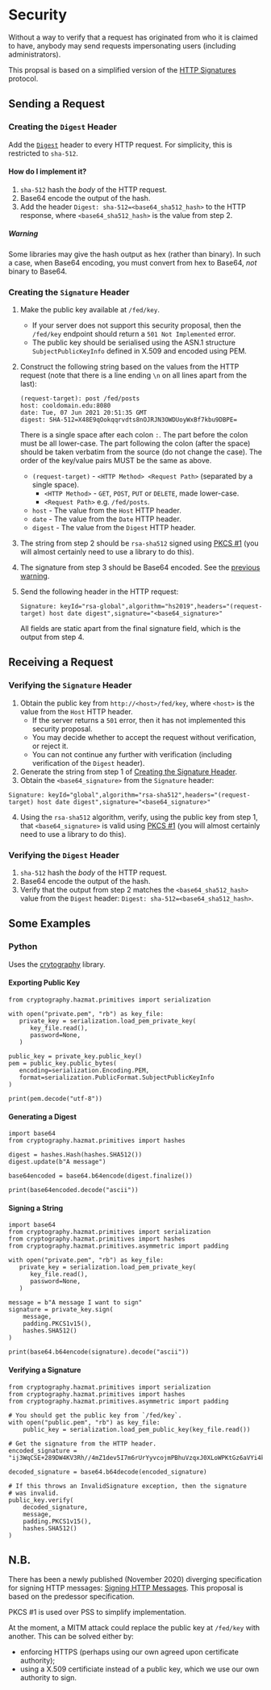 # Security

Without a way to verify that a request has originated from who it is claimed to have,
anybody may send requests impersonating users (including administrators).

This propsal is based on a simplified version of the [HTTP Signatures](https://tools.ietf.org/id/draft-cavage-http-signatures-12.html)
protocol.

## Sending a Request

### Creating the `Digest` Header

Add the [`Digest`](https://developer.mozilla.org/en-US/docs/Web/HTTP/Headers/Digest) header to every HTTP
request. For simplicity, this is restricted to `sha-512`.

#### How do I implement it?

1. `sha-512` hash the *body* of the HTTP request.
2. Base64 encode the output of the hash.
3. Add the header `Digest: sha-512=<base64_sha512_hash>` to the HTTP response, where `<base64_sha512_hash>`
   is the value from step 2.
   
##### Warning

Some libraries may give the hash output as hex (rather than binary). In such a case, when Base64
encoding, you must convert from hex to Base64, *not* binary to Base64.


### Creating the `Signature` Header

1. Make the public key available at `/fed/key`.
   * If your server does not support this security proposal, then the
     `/fed/key` endpoint should return a `501 Not Implemented` error.
   * The public key should be serialised using the ASN.1 structure
     `SubjectPublicKeyInfo` defined in X.509 and encoded using PEM.
2. Construct the following string based on the values from the HTTP request
   (note that there is a line ending `\n` on all lines apart from the last):
   ```
   (request-target): post /fed/posts
   host: cooldomain.edu:8080
   date: Tue, 07 Jun 2021 20:51:35 GMT
   digest: SHA-512=X48E9qOokqqrvdts8nOJRJN3OWDUoyWxBf7kbu9DBPE=
   ```
   There is a single space after each colon `:`. The part before the colon must be all lower-case. The part
   following the colon (after the space) should be taken verbatim from the source (do not change the case).
   The order of the key/value pairs MUST be the same as above.

   * `(request-target)` - `<HTTP Method> <Request Path>` (separated by a single space).
     * `<HTTP Method>` - `GET`, `POST`, `PUT` or `DELETE`, made lower-case.
     * `<Request Path>` e.g. `/fed/posts`.
   * `host` - The value from the `Host` HTTP header.
   * `date` - The value from the `Date` HTTP header.
   * `digest` - The value from the `Digest` HTTP header.
3. The string from step 2 should be `rsa-sha512` signed using [PKCS #1](https://tools.ietf.org/html/rfc8017)
   (you will almost certainly need to use a library to do this).
4. The signature from step 3 should be Base64 encoded. See the
   [previous warning](#warning).
5. Send the following header in the HTTP request:
   ```
   Signature: keyId="rsa-global",algorithm="hs2019",headers="(request-target) host date digest",signature="<base64_signature>"
   ```
   All fields are static apart from the final signature field, which is the output from step 4.


## Receiving a Request

### Verifying the `Signature` Header

1. Obtain the public key from `http://<host>/fed/key`, where `<host>` is the value from the `Host` HTTP header.
   * If the server returns a `501` error, then it has not implemented this security proposal.
   * You may decide whether to accept the request without verification, or reject it.
   * You can not continue any further with verification (including verification of the
    `Digest` header).
2. Generate the string from step 1 of [Creating the Signature Header](#creating-the-signature-header).
3. Obtain the `<base64_signature>` from the `Signature` header:
```
Signature: keyId="global",algorithm="rsa-sha512",headers="(request-target) host date digest",signature="<base64_signature>"
```
4. Using the `rsa-sha512` algorithm, verify, using the public key from step 1, that `<base64_signature>` is
   valid using [PKCS #1](https://tools.ietf.org/html/rfc8017) (you will almost certainly need to use a library to do this).

### Verifying the `Digest` Header

1. `sha-512` hash the *body* of the HTTP request.
2. Base64 encode the output of the hash.
3. Verify that the output from step 2 matches the `<base64_sha512_hash>` value from the `Digest` header:
   `Digest: sha-512=<base64_sha512_hash>`.
   
## Some Examples

### Python

Uses the [crytography](https://cryptography.io/en/latest/index.html) library.

#### Exporting Public Key

```python3
from cryptography.hazmat.primitives import serialization

with open("private.pem", "rb") as key_file:
   private_key = serialization.load_pem_private_key(
      key_file.read(),
      password=None,
   )   
   
public_key = private_key.public_key()
pem = public_key.public_bytes(
   encoding=serialization.Encoding.PEM,
   format=serialization.PublicFormat.SubjectPublicKeyInfo
)

print(pem.decode("utf-8"))
```

#### Generating a Digest

```python3
import base64
from cryptography.hazmat.primitives import hashes

digest = hashes.Hash(hashes.SHA512())
digest.update(b"A message")

base64encoded = base64.b64encode(digest.finalize())

print(base64encoded.decode("ascii"))
```

#### Signing a String

```python3
import base64
from cryptography.hazmat.primitives import serialization
from cryptography.hazmat.primitives import hashes
from cryptography.hazmat.primitives.asymmetric import padding

with open("private.pem", "rb") as key_file:
   private_key = serialization.load_pem_private_key(
      key_file.read(),
      password=None,
   )   
  
message = b"A message I want to sign"
signature = private_key.sign(
    message,
    padding.PKCS1v15(),
    hashes.SHA512()
)

print(base64.b64encode(signature).decode("ascii"))
```

#### Verifying a Signature

```python3
from cryptography.hazmat.primitives import serialization
from cryptography.hazmat.primitives import hashes
from cryptography.hazmat.primitives.asymmetric import padding

# You should get the public key from `/fed/key`.
with open("public.pem", "rb") as key_file:
    public_key = serialization.load_pem_public_key(key_file.read())

# Get the signature from the HTTP header.
encoded_signature = "ij3WqCSE+289DW4KV3Rh//4mZ1dev5I7m6rUrYyvcojmPBhuVzqxJ0XLoWPKtGz6aVYi4k+Ide1zTGUIAOWQEwCiT4WP/GrsYukwgAfgS9q80YgiKIyqVBvc953XLVzgnOT+8X2HQ/LTg+BwP23kLeEXPabxhMN323L+gVWVyoiIUYEf0B34PbPq/KTPqW/rHtup6ovSRfvy8Bqeqmtpmc0gJwR7WnKRYEiVn40yRQDxtO6zSjvmObv5U2BKCjprnOAp5yfKzROkpfqui1yjKMp5RfA+NILGiJSSQwgGe1eG0QOWYoW8JecLOrxBHOJMuFc0wDQ0k9cip/nAc/T5Cw=="

decoded_signature = base64.b64decode(encoded_signature)

# If this throws an InvalidSignature exception, then the signature
# was invalid.
public_key.verify(
    decoded_signature,
    message,
    padding.PKCS1v15(),
    hashes.SHA512()
)
```
   
## N.B.

There has been a newly published (November 2020) diverging specification for signing HTTP messages:
[Signing HTTP Messages](https://www.ietf.org/archive/id/draft-ietf-httpbis-message-signatures-01.html).
This proposal is based on the predessor specification.

PKCS #1 is used over PSS to simplify implementation.

At the moment, a MITM attack could replace the public key at `/fed/key` with another. This can be solved
either by:
* enforcing HTTPS (perhaps using our own agreed upon certificate authority);
* using a X.509 certificiate instead of a public key, which we use our own authority to sign.
